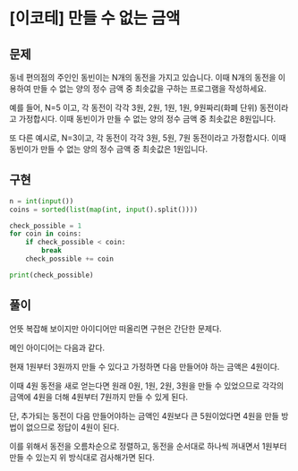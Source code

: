 # [이코테] 만들 수 없는 금액

## 문제

동네 편의점의 주인인 동빈이는 N개의 동전을 가지고 있습니다. 이때 N개의 동전을 이용하여 만들 수 없는 양의 정수 금액 중 최솟값을 구하는 프로그램을 작성하세요.

예를 들어, N=5 이고, 각 동전이 각각 3원, 2원, 1원, 1원, 9원짜리(화폐 단위) 동전이라고 가정합시다. 이때 동빈이가 만들 수 없는 양의 정수 금액 중 최솟값은 8원입니다.

또 다른 예시로, N=3이고, 각 동전이 각각 3원, 5원, 7원 동전이라고 가정합시다. 이때 동빈이가 만들 수 없는 양의 정수 금액 중 최솟값은 1원입니다.

## 구현

```py
n = int(input())
coins = sorted(list(map(int, input().split())))

check_possible = 1
for coin in coins:
    if check_possible < coin:
        break
    check_possible += coin

print(check_possible)
```

## 풀이

언뜻 복잡해 보이지만 아이디어만 떠올리면 구현은 간단한 문제다.

메인 아이디어는 다음과 같다.

현재 1원부터 3원까지 만들 수 있다고 가정하면 다음 만들어야 하는 금액은 4원이다.

이때 4원 동전을 새로 얻는다면 원래 0원, 1원, 2원, 3원을 만들 수 있었으므로 각각의 금액에 4원을 더해 4원부터 7원까지 만들 수 있게 된다.

단, 추가되는 동전이 다음 만들어야하는 금액인 4원보다 큰 5원이었다면 4원을 만들 방법이 없으므로 정답이 4원이 된다.

이를 위해서 동전을 오름차순으로 정렬하고, 동전을 순서대로 하나씩 꺼내면서 1원부터 만들 수 있는지 위 방식대로 검사해가면 된다.

